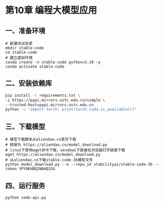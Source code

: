 # 第10章 编程大模型应用

## 一、准备环境

```shell
# 新建测试目录
mkdir stable-code
cd stable-code
# 建立虚拟环境
conda create -n stable-code python=3.10 -y
conda activate stable-code
```

## 二、安装依赖库

```bash
pip install -r requirements.txt \
-i https://pypi.mirrors.ustc.edu.cn/simple \
--trusted-host=pypi.mirrors.ustc.edu.cn
python -c "import torch; print(torch.cuda.is_available())"
```

## 三、下载模型

```shell
# 模型下载脚本从aliendao.cn首页下载
# 链接为 https://aliendao.cn/model_download.py
# linux下使用wget命令下载，windows下直接在浏览器打开链接下载
wget https://aliendao.cn/model_download.py
# 从aliendao.cn下载stable-code-3b模型文件
python model_download.py --e --repo_id stabilityai/stable-code-3b --token YPY8KHDQ2NAHQ2SG
```

## 四、运行服务

```shell
python code-api.py
```

